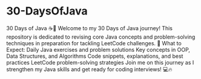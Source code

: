 # 30-DaysOfJava
30 Days of Java ☕🚀 Welcome to my 30 Days of Java journey! This repository is dedicated to revising core Java concepts and problem-solving techniques in preparation for tackling LeetCode challenges. 📌 What to Expect: Daily Java exercises and problem solutions Key concepts in OOP, Data Structures, and Algorithms Code snippets, explanations, and best practices LeetCode problem-solving strategies Join me on this journey as I strengthen my Java skills and get ready for coding interviews! 💻🔥
